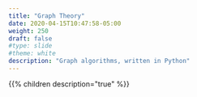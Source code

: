 ```yaml
---
title: "Graph Theory"
date: 2020-04-15T10:47:58-05:00
weight: 250
draft: false
#type: slide
#theme: white
description: "Graph algorithms, written in Python"
---
```


{{% children description="true" %}}

